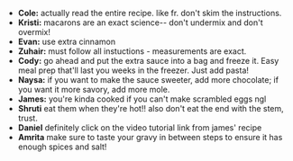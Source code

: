 - **Cole:** actually read the entire recipe. like fr. don't skim the instructions.
- **Kristi:** macarons are an exact science-- don't undermix and don't overmix!
- **Evan:** use extra cinnamon
- **Zuhair:** must follow all instuctions - measurements are exact.
- **Cody:** go ahead and put the extra sauce into a bag and freeze it. Easy meal prep that'll last you weeks in the freezer. Just add pasta!
- **Naysa:** if you want to make the sauce sweeter, add more chocolate; if you want it more savory, add more mole.
- **James:** you're kinda cooked if you can't make scrambled eggs ngl
- **Shruti** eat them when they're hot!! also don't eat the end with the stem, trust.
- **Daniel** definitely click on the video tutorial link from james' recipe
- **Amrita** make sure to taste your gravy in between steps to ensure it has enough spices and salt!